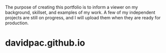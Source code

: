 The purpose of creating this portfolio is to inform a viewer on my background, skillset, and examples of my work. A few of my independent projects are still on progress, and I will upload them when they are ready for production.

# davidpac.github.io

